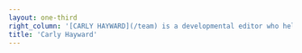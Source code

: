 ```yaml
---
layout: one-third
right_column: '[CARLY HAYWARD](/team) is a developmental editor who helps authors find their voice and bring their book to light. With 10+ years in publishing, she’s worked all over the industry, including at a big 5 publishing house, a small press, and an agency. She is a #RevPit editor and a co-host on Story Chat Radio. When not reading or working she lounges with her husband being vastly amused by their cats or binge-watching TV.'
title: 'Carly Hayward'
---
```


